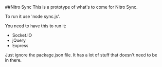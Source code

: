 ##Nitro Sync
This is a prototype of what's to come for Nitro Sync.

To run it use 'node sync.js'.

You need to have this to run it:

* Socket.IO
* jQuery
* Express

Just ignore the package.json file. It has a lot of stuff that doesn't need to be in there.